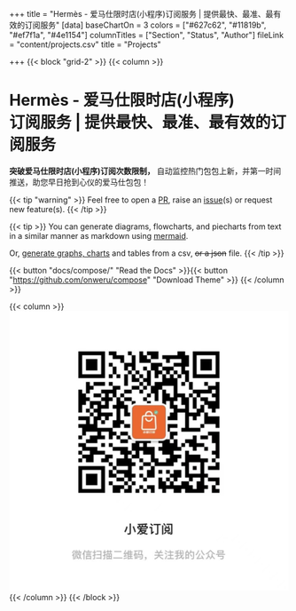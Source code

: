 +++
title = "Hermès - 爱马仕限时店(小程序)订阅服务 | 提供最快、最准、最有效的订阅服务"
[data]
baseChartOn = 3
colors = ["#627c62", "#11819b", "#ef7f1a", "#4e1154"]
columnTitles = ["Section", "Status", "Author"]
fileLink = "content/projects.csv"
title = "Projects"

+++
{{< block "grid-2" >}}
{{< column >}}

# **Hermès** - 爱马仕限时店(小程序)<br>订阅服务 | 提供最快、最准、最有效的订阅服务

**突破爱马仕限时店(小程序)订阅次数限制，** 自动监控热门包包上新，并第一时间推送，助您早日抢到心仪的爱马仕包包！

{{< tip "warning" >}}
Feel free to open a [PR](https://github.com/onweru/compose/pulls), raise an [issue](https://github.com/onweru/compose/issues/new/choose "Open a Github Issue")(s) or request new feature(s). {{< /tip >}}

{{< tip >}}
You can generate diagrams, flowcharts, and piecharts from text in a similar manner as markdown using [mermaid](./docs/compose/mermaid/).

Or, [generate graphs, charts](docs/compose/graphs-charts-tables/#show-a-pie-doughnut--bar-chart-at-once) and tables from a csv, ~~or a json~~ file.
{{< /tip >}}

{{< button "docs/compose/" "Read the Docs" >}}{{< button "https://github.com/onweru/compose" "Download Theme" >}}
{{< /column >}}

{{< column >}}
![diy](/images/scribble.jpg)
{{< /column >}}
{{< /block >}}